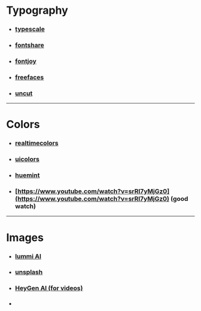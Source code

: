 
# Typography

- ### [typescale](https://typescale.com) 
- ### [fontshare](https://www.fontshare.com/) 
- ### [fontjoy](https://fontjoy.com/) 
- ### [freefaces](https://www.freefaces.gallery/) 
- ### [uncut](https://uncut.wtf/) 


---

# Colors

- ### [realtimecolors](https://www.realtimecolors.com/) 
- ### [uicolors](https://uicolors.app/create) 

- ### [huemint](https://huemint.com/) 
- ### [https://www.youtube.com/watch?v=srRI7yMjGz0](https://www.youtube.com/watch?v=srRI7yMjGz0) (good watch)


---

# Images

- ### [lummi AI](https://lummi.ai) 
- ### [unsplash](https://unsplash.com/) 
- ### [HeyGen AI (for videos)](https://heygen.com) 
- ### 